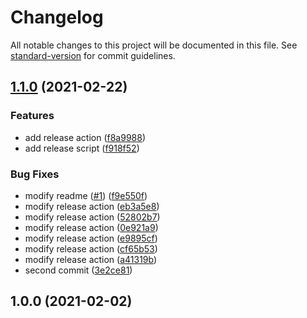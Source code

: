 # Changelog

All notable changes to this project will be documented in this file. See [standard-version](https://github.com/conventional-changelog/standard-version) for commit guidelines.

## [1.1.0](https://github.com/wmoai/test-release/compare/v1.0.0...v1.1.0) (2021-02-22)


### Features

* add release action ([f8a9988](https://github.com/wmoai/test-release/commit/f8a99880c0657e2126a423a9af353f17021c1d06))
* add release script ([f918f52](https://github.com/wmoai/test-release/commit/f918f527f7a155cc4e631b6888280762d9affbfa))


### Bug Fixes

* modify readme ([#1](https://github.com/wmoai/test-release/issues/1)) ([f9e550f](https://github.com/wmoai/test-release/commit/f9e550f27b6d417db07867450dbd291d8e011318))
* modify release action ([eb3a5e8](https://github.com/wmoai/test-release/commit/eb3a5e88de92be49e36a790d018a5b49de3c5ba0))
* modify release action ([52802b7](https://github.com/wmoai/test-release/commit/52802b7d834f5a79b37c7c7593ed3e365d64b5a8))
* modify release action ([0e921a9](https://github.com/wmoai/test-release/commit/0e921a9d0f9cc0a313104d8c92e65dcbdb8ff570))
* modify release action ([e9895cf](https://github.com/wmoai/test-release/commit/e9895cf6db2a73253c6caab406933d4702b25664))
* modify release action ([cf65b53](https://github.com/wmoai/test-release/commit/cf65b53c0591b75eea0f7a211cd51270d01602bf))
* modify release action ([a41319b](https://github.com/wmoai/test-release/commit/a41319b21ce788c6e98072a0b7f05239f74f1cf4))
* second commit ([3e2ce81](https://github.com/wmoai/test-release/commit/3e2ce81dcd8fa240b2ea4f1e0e66376ba693aa72))

## 1.0.0 (2021-02-02)
